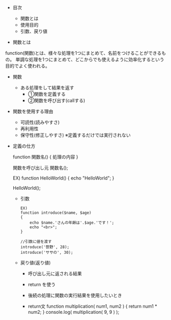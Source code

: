 - 目次
  - 関数とは
  - 使用目的
  - 引数、戻り値

- 関数とは

function(関数)とは、様々な処理を1つにまとめて、名前をつけることができるもの。
単調な処理を1つにまとめて、どこからでも使えるように効率化するという目的でよく使われる。

- 関数
  - ある処理をして結果を返す
    - ①関数を定義する
    - ②関数を呼び出す(callする)

- 関数を使用する理由
  - 可読性(読みやすさ)
  - 再利用性
  - 保守性(修正しやすさ)
  ※定義するだけでは実行されない


- 定義の仕方

    function 関数名() 
    {
        処理の内容
    }

    関数を呼び出し元
    関数名();
    
    EX)
    function HelloWorld()
    {
        echo "HelloWorld";
    }

    HelloWorld();

  - 引数

        EX)
        function introduce($name, $age) 
        {
            echo $name.'さんの年齢は'.$age.'です！';
            echo "<br>";
        }
        
        //引数に値を渡す
        introduce('笹野', 28);
        introduce('ササの', 30);

  - 戻り値(返り値)
    - 呼び出し元に返される結果
    - return を使う
    - 後続の処理に関数の実行結果を使用したいとき

    - return文
        function multiplication( num1, num2 ) 
        {
            return num1 * num2;
        }
        console.log( multiplication( 9, 9 ) );

  
